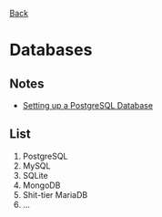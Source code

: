 [Back](../index.md)

# Databases

## Notes
- [Setting up a PostgreSQL Database](./notes/setting-up-postgresql-database.md)

## List
1. PostgreSQL
2. MySQL
3. SQLite
4. MongoDB
5. Shit-tier MariaDB
6. ...
